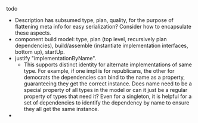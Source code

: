 todo
- Description has subsumed type, plan, quality, for the purpose of flattening meta info for easy serialization?  Consider how to encapsulate these aspects.
- component build model: type, plan (top level, recursively plan dependencies), build/assemble (instantiate implementation interfaces, bottom up), startUp.
- justify "implementationByName".  
    * This supports distinct identity for alternate implementations of same type.
    For example, if one impl is for republicans, the other for democrats
    the dependencies can bind to the name as a property, guaranteeing
    they get the correct instance.  Does name need to be a special property of
    all types in the model or can it just be a regular property of types that
    need it?  Even for a singleton, it is helpful for a set of dependencies
    to identify the dependency by name to ensure they all get the same
    instance.
- 
